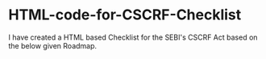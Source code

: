 # HTML-code-for-CSCRF-Checklist
I have created a HTML based Checklist for the SEBI's CSCRF Act based on the below given Roadmap.
